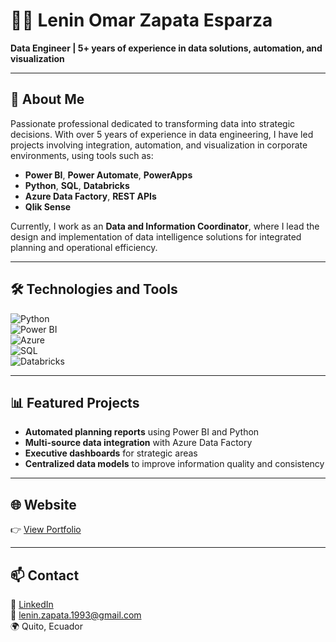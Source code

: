# 👨‍💻 Lenin Omar Zapata Esparza

**Data Engineer | 5+ years of experience in data solutions, automation, and visualization**

---

## 🚀 About Me

Passionate professional dedicated to transforming data into strategic decisions. With over 5 years of experience in data engineering, I have led projects involving integration, automation, and visualization in corporate environments, using tools such as:

- **Power BI**, **Power Automate**, **PowerApps**  
- **Python**, **SQL**, **Databricks**  
- **Azure Data Factory**, **REST APIs**  
- **Qlik Sense**

Currently, I work as an **Data and Information Coordinator**, where I lead the design and implementation of data intelligence solutions for integrated planning and operational efficiency.

---

## 🛠️ Technologies and Tools

![Python](https://img.shields.io/badge/-Python-3776AB?style=flat&logo=python&logoColor=white)  
![Power BI](https://img.shields.io/badge/-Power%20BI-F2C811?style=flat&logo=powerbi&logoColor=black)  
![Azure](https://img.shields.io/badge/-Azure-0078D4?style=flat&logo=microsoftazure&logoColor=white)  
![SQL](https://img.shields.io/badge/-SQL-4479A1?style=flat&logo=postgresql&logoColor=white)  
![Databricks](https://img.shields.io/badge/-Databricks-E02020?style=flat&logo=databricks&logoColor=white)

---

## 📊 Featured Projects

- **Automated planning reports** using Power BI and Python  
- **Multi-source data integration** with Azure Data Factory  
- **Executive dashboards** for strategic areas  
- **Centralized data models** to improve information quality and consistency

---

## 🌐 Website

👉 [View Portfolio](https://lenin-zapata.github.io/profile/)

---

## 📫 Contact

💼 [LinkedIn](https://www.linkedin.com/in/leninzapata-profile/)  
📧 lenin.zapata.1993@gmail.com  
🌍 Quito, Ecuador
